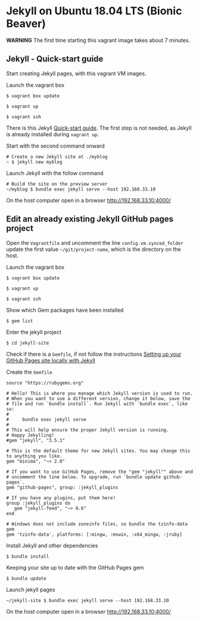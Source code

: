 # Jekyll on Ubuntu 18.04 LTS (Bionic Beaver)

**WARNING** The first time starting this vagrant image takes about 7 minutes.


## Jekyll - Quick-start guide

Start creating Jekyll pages, with this vagrant VM images.

Launch the vagrant box

    $ vagrant box update

    $ vagrant up

    $ vagrant ssh

There is this Jekyll [Quick-start guide](https://jekyllrb.com/docs/quickstart/).
The first step is not needed, as Jekyll is already installed during `vagrant up`.

Start with the second command onward

    # Create a new Jekyll site at ./myblog
    ~ $ jekyll new myblog

Launch Jekyll with the follow command

    # Build the site on the preview server
    ~/myblog $ bundle exec jekyll serve --host 192.168.33.10

On the host computer open in a browser http://192.168.33.10:4000/


## Edit an already existing Jekyll GitHub pages project

Open the `Vagrantfile` and uncomment the line `config.vm.synced_folder` update the first
value `~/git/project-name`, which is the directory on the host.

Launch the vagrant box

    $ vagrant box update

    $ vagrant up

    $ vagrant ssh

Show which Gem packages have been installed

    $ gem list

Enter the jekyll project

    $ cd jekyll-site

Check if there is a `Gemfile`, if not follow the instructions [Setting up your GitHub Pages site locally with Jekyll](https://help.github.com/articles/setting-up-your-github-pages-site-locally-with-jekyll/)

Create the `Gemfile`

    source "https://rubygems.org"

    # Hello! This is where you manage which Jekyll version is used to run.
    # When you want to use a different version, change it below, save the
    # file and run `bundle install`. Run Jekyll with `bundle exec`, like so:
    #
    #     bundle exec jekyll serve
    #
    # This will help ensure the proper Jekyll version is running.
    # Happy Jekylling!
    #gem "jekyll", "3.5.1"

    # This is the default theme for new Jekyll sites. You may change this to anything you like.
    gem "minima", "~> 2.0"

    # If you want to use GitHub Pages, remove the "gem "jekyll"" above and
    # uncomment the line below. To upgrade, run `bundle update github-pages`.
    gem "github-pages", group: :jekyll_plugins

    # If you have any plugins, put them here!
    group :jekyll_plugins do
       gem "jekyll-feed", "~> 0.6"
    end

    # Windows does not include zoneinfo files, so bundle the tzinfo-data gem
    gem 'tzinfo-data', platforms: [:mingw, :mswin, :x64_mingw, :jruby]

Install Jekyll and other dependencies

    $ bundle install

Keeping your site up to date with the GitHub Pages gem

    $ bundle update

Launch jekyll pages

    ~/jekyll-site $ bundle exec jekyll serve --host 192.168.33.10

On the host computer open in a browser http://192.168.33.10:4000/
